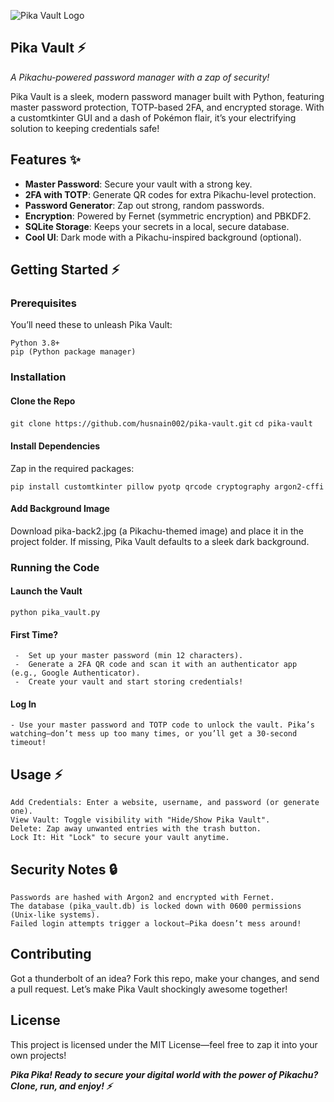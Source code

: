 ![Pika Vault Logo](git-1.pngs)
## Pika Vault ⚡

_A Pikachu-powered password manager with a zap of security!_

Pika Vault is a sleek, modern password manager built with Python, featuring master password protection, TOTP-based 2FA, and encrypted storage. With a customtkinter GUI and a dash of Pokémon flair, it’s your electrifying solution to keeping credentials safe!
## Features ✨

- **Master Password**: Secure your vault with a strong key.
- **2FA with TOTP**: Generate QR codes for extra Pikachu-level protection.
- **Password Generator**: Zap out strong, random passwords.
- **Encryption**: Powered by Fernet (symmetric encryption) and PBKDF2.
- **SQLite Storage**: Keeps your secrets in a local, secure database.
- **Cool UI**: Dark mode with a Pikachu-inspired background (optional).

## Getting Started ⚡
### Prerequisites

You’ll need these to unleash Pika Vault:

    Python 3.8+
    pip (Python package manager)

### Installation
#### Clone the Repo

``git clone https://github.com/husnain002/pika-vault.git``
``cd pika-vault``

#### Install Dependencies
Zap in the required packages:


    pip install customtkinter pillow pyotp qrcode cryptography argon2-cffi
#### Add Background Image
Download pika-back2.jpg (a Pikachu-themed image) and place it in the project folder. If missing, Pika Vault defaults to a sleek dark background.

### Running the Code
#### Launch the Vault

    python pika_vault.py
#### First Time?
     -  Set up your master password (min 12 characters).
     -  Generate a 2FA QR code and scan it with an authenticator app (e.g., Google Authenticator).
     -  Create your vault and start storing credentials!
#### Log In
    - Use your master password and TOTP code to unlock the vault. Pika’s watching—don’t mess up too many times, or you’ll get a 30-second timeout!

## Usage ⚡

    Add Credentials: Enter a website, username, and password (or generate one).
    View Vault: Toggle visibility with "Hide/Show Pika Vault".
    Delete: Zap away unwanted entries with the trash button.
    Lock It: Hit "Lock" to secure your vault anytime.

## Security Notes 🔒

    Passwords are hashed with Argon2 and encrypted with Fernet.
    The database (pika_vault.db) is locked down with 0600 permissions (Unix-like systems).
    Failed login attempts trigger a lockout—Pika doesn’t mess around!

## Contributing

Got a thunderbolt of an idea? Fork this repo, make your changes, and send a pull request. Let’s make Pika Vault shockingly awesome together!

## License

This project is licensed under the MIT License—feel free to zap it into your own projects!

_**Pika Pika! Ready to secure your digital world with the power of Pikachu? Clone, run, and enjoy! ⚡**_
